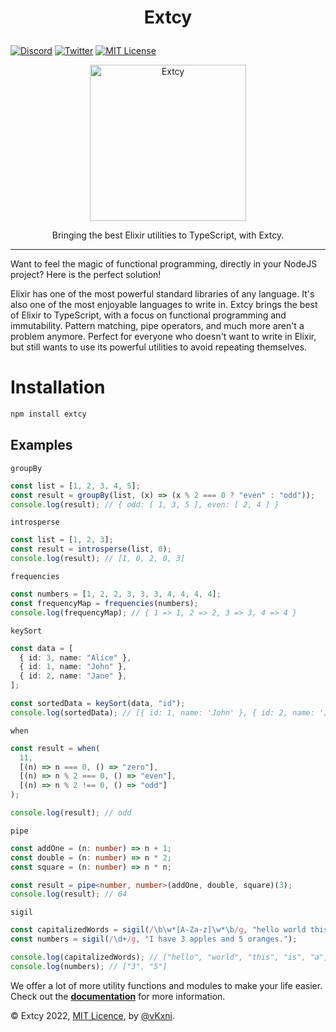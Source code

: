 # <p align="center">Extcy</p>

[![Discord](https://img.shields.io/discord/823720615965622323.svg?style=for-the-badge)](https://discord.gg/UDNcTrBagN)
[![Twitter](https://img.shields.io/badge/Twitter-1DA1F2?style=for-the-badge&logo=twitter&logoColor=white)](https://twitter.com/vkxni)
[![MIT License](https://img.shields.io/badge/license-MIT-blue.svg?style=for-the-badge)](https://github.com/alelievr/Mixture/blob/master/LICENSE)

<p align="center">
<img src="exts.png"  alt="Extcy" width="250" height="250"/></a>
<p>

<p align="center">
Bringing the best Elixir utilities to TypeScript, with Extcy.
<p>

---

Want to feel the magic of functional programming, directly in your NodeJS project? Here is the perfect solution!

Elixir has one of the most powerful standard libraries of any language. It's also one of the most enjoyable languages to write in. Extcy brings the best of Elixir to TypeScript, with a focus on functional programming and immutability. Pattern matching, pipe operators, and much more aren't a problem anymore. Perfect for everyone who doesn't want to write in Elixir, but still wants to use its powerful utilities to avoid repeating themselves.

# Installation

```bash
npm install extcy
```

## Examples

`groupBy`

```ts
const list = [1, 2, 3, 4, 5];
const result = groupBy(list, (x) => (x % 2 === 0 ? "even" : "odd"));
console.log(result); // { odd: [ 1, 3, 5 ], even: [ 2, 4 ] }
```

`introsperse`

```ts
const list = [1, 2, 3];
const result = introsperse(list, 0);
console.log(result); // [1, 0, 2, 0, 3]
```

`frequencies`

```ts
const numbers = [1, 2, 2, 3, 3, 3, 4, 4, 4, 4];
const frequencyMap = frequencies(numbers);
console.log(frequencyMap); // { 1 => 1, 2 => 2, 3 => 3, 4 => 4 }
```

`keySort`

```ts
const data = [
  { id: 3, name: "Alice" },
  { id: 1, name: "John" },
  { id: 2, name: "Jane" },
];

const sortedData = keySort(data, "id");
console.log(sortedData); // [{ id: 1, name: 'John' }, { id: 2, name: 'Jane' }, { id: 3, name: 'Alice' }]
```

`when`

```ts
const result = when(
  11,
  [(n) => n === 0, () => "zero"],
  [(n) => n % 2 === 0, () => "even"],
  [(n) => n % 2 !== 0, () => "odd"]
);

console.log(result); // odd
```

`pipe`

```ts
const addOne = (n: number) => n + 1;
const double = (n: number) => n * 2;
const square = (n: number) => n * n;

const result = pipe<number, number>(addOne, double, square)(3);
console.log(result); // 64
```

`sigil`

```ts
const capitalizedWords = sigil(/\b\w*[A-Za-z]\w*\b/g, "hello world this is a test");
const numbers = sigil(/\d+/g, "I have 3 apples and 5 oranges.");

console.log(capitalizedWords); // ["hello", "world", "this", "is", "a", "test"]
console.log(numbers); // ["3", "5"]
```

We offer a lot of more utility functions and modules to make your life easier.
Check out the **[documentation](https://extcy.vercel.app/)** for more information.

© Extcy 2022, [MIT Licence](/LICENSE), by [@vKxni](https://github.com/vKxni).
